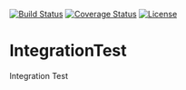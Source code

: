 [![Build Status](https://travis-ci.org/rodbate/IntegrationTest.svg?branch=master)](https://travis-ci.org/rodbate/IntegrationTest)    [![Coverage Status](https://coveralls.io/repos/github/rodbate/IntegrationTest/badge.svg?branch=master)](https://coveralls.io/github/rodbate/IntegrationTest?branch=master)
[![License](https://img.shields.io/badge/license-Apache%202-4EB1BA.svg)](https://www.apache.org/licenses/LICENSE-2.0.html)
# IntegrationTest
Integration  Test
